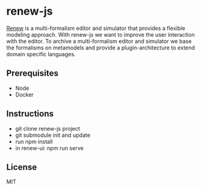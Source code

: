 # renew-js

[Renew][1] is a multi-formalism editor and simulator that provides a flexible 
modeling approach. With renew-js we want to improve the user interaction with 
the editor. To archive a multi-formalism editor and simulator we base the 
formalisms on metamodels and provide a plugin-architecture to extend
domain specific languages.

## Prerequisites

- Node
- Docker

## Instructions

- git clone renew-js project
- git submodule init and update
- run npm install
- in renew-ui: npm run serve

## License 
MIT

[1]: http://www.renew.de/
